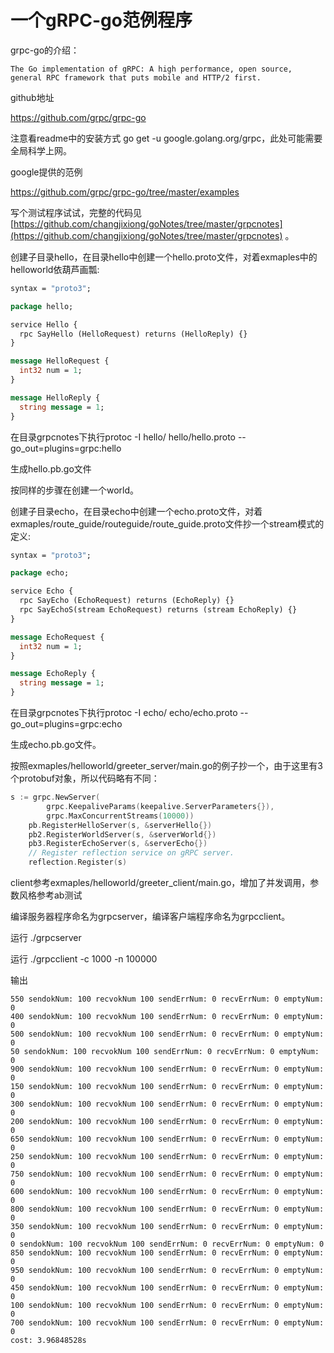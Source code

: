 # 一个gRPC-go范例程序

grpc-go的介绍：

```
The Go implementation of gRPC: A high performance, open source, general RPC framework that puts mobile and HTTP/2 first.
```

github地址

https://github.com/grpc/grpc-go

注意看readme中的安装方式 go get -u google.golang.org/grpc，此处可能需要全局科学上网。

google提供的范例

https://github.com/grpc/grpc-go/tree/master/examples

写个测试程序试试，完整的代码见[https://github.com/changjixiong/goNotes/tree/master/grpcnotes](https://github.com/changjixiong/goNotes/tree/master/grpcnotes) 。

创建子目录hello，在目录hello中创建一个hello.proto文件，对着exmaples中的helloworld依葫芦画瓢:

```protobuf
syntax = "proto3";

package hello;

service Hello {
  rpc SayHello (HelloRequest) returns (HelloReply) {}
}

message HelloRequest {
  int32 num = 1;
}

message HelloReply {
  string message = 1;
}
```

在目录grpcnotes下执行protoc -I hello/ hello/hello.proto --go_out=plugins=grpc:hello

生成hello.pb.go文件

按同样的步骤在创建一个world。

创建子目录echo，在目录echo中创建一个echo.proto文件，对着exmaples/route_guide/routeguide/route_guide.proto文件抄一个stream模式的定义:

```protobuf
syntax = "proto3";

package echo;

service Echo {
  rpc SayEcho (EchoRequest) returns (EchoReply) {}
  rpc SayEchoS(stream EchoRequest) returns (stream EchoReply) {}
}

message EchoRequest {
  int32 num = 1;
}

message EchoReply {
  string message = 1;
}
```

在目录grpcnotes下执行protoc -I echo/ echo/echo.proto --go_out=plugins=grpc:echo

生成echo.pb.go文件。

按照exmaples/helloworld/greeter_server/main.go的例子抄一个，由于这里有3个protobuf对象，所以代码略有不同：

```go
s := grpc.NewServer(
		grpc.KeepaliveParams(keepalive.ServerParameters{}),
		grpc.MaxConcurrentStreams(10000))
	pb.RegisterHelloServer(s, &serverHello{})
	pb2.RegisterWorldServer(s, &serverWorld{})
	pb3.RegisterEchoServer(s, &serverEcho{})
	// Register reflection service on gRPC server.
	reflection.Register(s)
```

client参考exmaples/helloworld/greeter_client/main.go，增加了并发调用，参数风格参考ab测试

编译服务器程序命名为grpcserver，编译客户端程序命名为grpcclient。

运行 ./grpcserver

运行 ./grpcclient -c 1000 -n 100000

输出

```shell
550 sendokNum: 100 recvokNum 100 sendErrNum: 0 recvErrNum: 0 emptyNum: 0
400 sendokNum: 100 recvokNum 100 sendErrNum: 0 recvErrNum: 0 emptyNum: 0
500 sendokNum: 100 recvokNum 100 sendErrNum: 0 recvErrNum: 0 emptyNum: 0
50 sendokNum: 100 recvokNum 100 sendErrNum: 0 recvErrNum: 0 emptyNum: 0
900 sendokNum: 100 recvokNum 100 sendErrNum: 0 recvErrNum: 0 emptyNum: 0
150 sendokNum: 100 recvokNum 100 sendErrNum: 0 recvErrNum: 0 emptyNum: 0
300 sendokNum: 100 recvokNum 100 sendErrNum: 0 recvErrNum: 0 emptyNum: 0
200 sendokNum: 100 recvokNum 100 sendErrNum: 0 recvErrNum: 0 emptyNum: 0
650 sendokNum: 100 recvokNum 100 sendErrNum: 0 recvErrNum: 0 emptyNum: 0
250 sendokNum: 100 recvokNum 100 sendErrNum: 0 recvErrNum: 0 emptyNum: 0
750 sendokNum: 100 recvokNum 100 sendErrNum: 0 recvErrNum: 0 emptyNum: 0
600 sendokNum: 100 recvokNum 100 sendErrNum: 0 recvErrNum: 0 emptyNum: 0
800 sendokNum: 100 recvokNum 100 sendErrNum: 0 recvErrNum: 0 emptyNum: 0
350 sendokNum: 100 recvokNum 100 sendErrNum: 0 recvErrNum: 0 emptyNum: 0
0 sendokNum: 100 recvokNum 100 sendErrNum: 0 recvErrNum: 0 emptyNum: 0
850 sendokNum: 100 recvokNum 100 sendErrNum: 0 recvErrNum: 0 emptyNum: 0
950 sendokNum: 100 recvokNum 100 sendErrNum: 0 recvErrNum: 0 emptyNum: 0
450 sendokNum: 100 recvokNum 100 sendErrNum: 0 recvErrNum: 0 emptyNum: 0
100 sendokNum: 100 recvokNum 100 sendErrNum: 0 recvErrNum: 0 emptyNum: 0
700 sendokNum: 100 recvokNum 100 sendErrNum: 0 recvErrNum: 0 emptyNum: 0
cost: 3.96848528s
```


